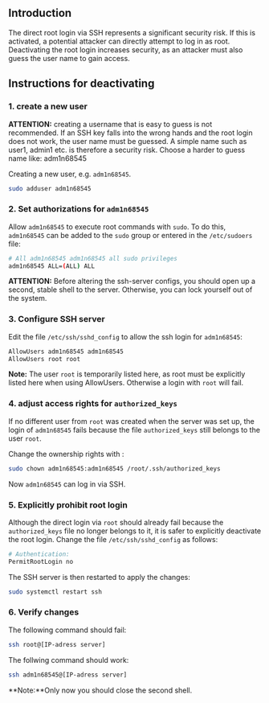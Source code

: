 
## Introduction
The direct root login via SSH represents a significant security risk. If this is activated, a potential attacker can directly attempt to log in as root. Deactivating the root login increases security, as an attacker must also guess the user name to gain access.

## Instructions for deactivating
### 1. create a new user

**ATTENTION:** creating a username that is easy to guess is not recommended. If an SSH key falls into the wrong hands and the root login does not work, the user name must be guessed. A simple name such as user1, admin1 etc. is therefore a security risk. Choose a harder to guess name like: adm1n68545

Creating a new user, e.g.  `adm1n68545`.

```bash
sudo adduser adm1n68545
```

### 2. Set authorizations for `adm1n68545`
Allow `adm1n68545` to execute root commands with `sudo`. To do this, `adm1n68545` can be added to the `sudo` group or entered in the `/etc/sudoers` file:

```bash
# All adm1n68545 adm1n68545 all sudo privileges
adm1n68545 ALL=(ALL) ALL
```

**ATTENTION:** Before altering the ssh-server configs, you should open
up a second, stable shell to the server. Otherwise, you can lock yourself
out of the system.


### 3. Configure SSH server
Edit the file `/etc/ssh/sshd_config` to allow the ssh login for `adm1n68545`:

```bash
AllowUsers adm1n68545 adm1n68545
AllowUsers root root
```

**Note:** The user `root` is temporarily listed here, as root must be explicitly listed here when using AllowUsers. Otherwise a login with `root` will fail.

### 4. adjust access rights for `authorized_keys`
If no different user from `root` was created when the server was set up, the login of `adm1n68545` fails because the file `authorized_keys` still belongs to the user `root`.

Change the ownership rights with :

```bash
sudo chown adm1n68545:adm1n68545 /root/.ssh/authorized_keys
```

Now `adm1n68545` can log in via SSH.

### 5. Explicitly prohibit root login
Although the direct login via `root` should already fail because the `authorized_keys` file no longer belongs to it, it is safer to explicitly deactivate the root login. Change the file `/etc/ssh/sshd_config` as follows:

```bash
# Authentication:
PermitRootLogin no
```

The SSH server is then restarted to apply the changes:

```bash
sudo systemctl restart ssh
```

### 6. Verify changes

The following command should fail:

```bash
ssh root@[IP-adress server]
```
The follwing command should work:

```bash
ssh adm1n68545@[IP-adress server]
```

**Note:**Only now you should close the second shell.



